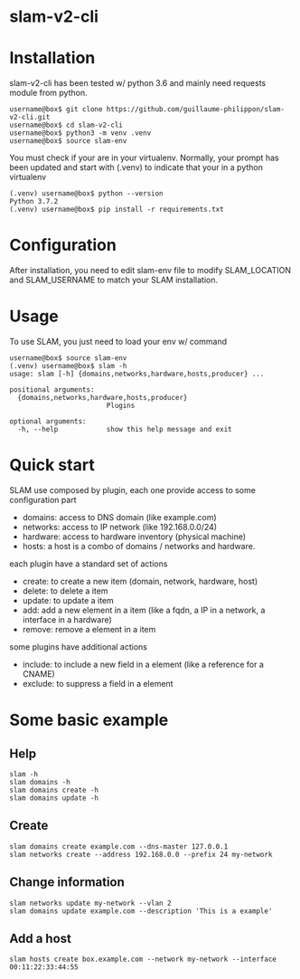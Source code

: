# slam-v2-cli

Installation
============

slam-v2-cli has been tested w/ python 3.6 and mainly need requests module from python.

    username@box$ git clone https://github.com/guillaume-philippon/slam-v2-cli.git
    username@box$ cd slam-v2-cli
    username@box$ python3 -m venv .venv
    username@box$ source slam-env

You must check if your are in your virtualenv. Normally, your prompt has been updated and start
with (.venv) to indicate that your in a python virtualenv

    (.venv) username@box$ python --version
    Python 3.7.2
    (.venv) username@box$ pip install -r requirements.txt
    
Configuration
=============

After installation, you need to edit slam-env file to modify SLAM_LOCATION and SLAM_USERNAME to
match your SLAM installation.

Usage
=====

To use SLAM, you just need to load your env w/ command

    username@box$ source slam-env
    (.venv) username@box$ slam -h
    usage: slam [-h] {domains,networks,hardware,hosts,producer} ...

    positional arguments:
      {domains,networks,hardware,hosts,producer}
                            Plugins
    
    optional arguments:
      -h, --help            show this help message and exit
      
Quick start
===========

SLAM use composed by plugin, each one provide access to some configuration part

- domains: access to DNS domain (like example.com)
- networks: access to IP network (like 192.168.0.0/24)
- hardware: access to hardware inventory (physical machine)
- hosts: a host is a combo of domains / networks and hardware.

each plugin have a standard set of actions

- create: to create a new item (domain, network, hardware, host)
- delete: to delete a item
- update: to update a item
- add: add a new element in a item (like a fqdn, a IP in a network, a interface in a hardware)
- remove: remove a element in a item

some plugins have additional actions 

- include: to include a new field in a element (like a reference for a CNAME)
- exclude: to suppress a field in a element

Some basic example
==================

Help
----
    slam -h
    slam domains -h
    slam domains create -h
    slam domains update -h

Create
------

    slam domains create example.com --dns-master 127.0.0.1
    slam networks create --address 192.168.0.0 --prefix 24 my-network

Change information
------------------

    slam networks update my-network --vlan 2
    slam domains update example.com --description 'This is a example'

Add a host
----------
    slam hosts create box.example.com --network my-network --interface 00:11:22:33:44:55
    